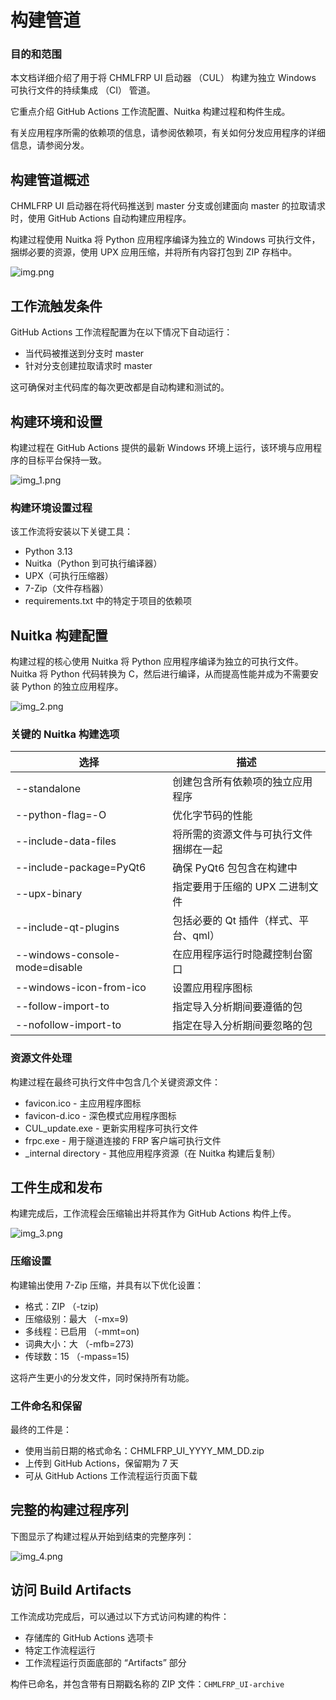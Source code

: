 # 构建管道

### 目的和范围

本文档详细介绍了用于将 CHMLFRP UI 启动器 （CUL） 构建为独立 Windows 可执行文件的持续集成 （CI） 管道。

它重点介绍 GitHub Actions 工作流配置、Nuitka 构建过程和构件生成。

有关应用程序所需的依赖项的信息，请参阅依赖项，有关如何分发应用程序的详细信息，请参阅分发。

## 构建管道概述

CHMLFRP UI 启动器在将代码推送到 master 分支或创建面向 master 的拉取请求时，使用 GitHub Actions 自动构建应用程序。

构建过程使用 Nuitka 将 Python 应用程序编译为独立的 Windows 可执行文件，捆绑必要的资源，使用 UPX 应用压缩，并将所有内容打包到 ZIP 存档中。

![img.png](png/构建管道png/img.png)

## 工作流触发条件

GitHub Actions 工作流程配置为在以下情况下自动运行：

- 当代码被推送到分支时 master
- 针对分支创建拉取请求时 master

这可确保对主代码库的每次更改都是自动构建和测试的。

## 构建环境和设置

构建过程在 GitHub Actions 提供的最新 Windows 环境上运行，该环境与应用程序的目标平台保持一致。

![img_1.png](png/构建管道png/img_1.png)

### 构建环境设置过程

该工作流将安装以下关键工具：

- Python 3.13
- Nuitka（Python 到可执行编译器）
- UPX（可执行压缩器）
- 7-Zip（文件存档器）
- requirements.txt 中的特定于项目的依赖项

## Nuitka 构建配置

构建过程的核心使用 Nuitka 将 Python 应用程序编译为独立的可执行文件。Nuitka 将 Python 代码转换为 C，然后进行编译，从而提高性能并成为不需要安装 Python 的独立应用程序。

![img_2.png](png/构建管道png/img_2.png)

### 关键的 Nuitka 构建选项

| 选择                             | 描述                     |
|--------------------------------|------------------------|
| --standalone                   | 创建包含所有依赖项的独立应用程序       |
| --python-flag=-O               | 优化字节码的性能               |
| --include-data-files           | 将所需的资源文件与可执行文件捆绑在一起    |
| --include-package=PyQt6        | 确保 PyQt6 包包含在构建中       |
| --upx-binary                   | 指定要用于压缩的 UPX 二进制文件     |
| --include-qt-plugins           | 包括必要的 Qt 插件（样式、平台、qml） |
| --windows-console-mode=disable | 在应用程序运行时隐藏控制台窗口        |
| --windows-icon-from-ico        | 设置应用程序图标               |
| --follow-import-to             | 指定导入分析期间要遵循的包          |
| --nofollow-import-to           | 指定在导入分析期间要忽略的包         |

### 资源文件处理

构建过程在最终可执行文件中包含几个关键资源文件：

- favicon.ico - 主应用程序图标
- favicon-d.ico - 深色模式应用程序图标
- CUL_update.exe - 更新实用程序可执行文件
- frpc.exe - 用于隧道连接的 FRP 客户端可执行文件
- _internal directory - 其他应用程序资源（在 Nuitka 构建后复制）

## 工件生成和发布

构建完成后，工作流程会压缩输出并将其作为 GitHub Actions 构件上传。

![img_3.png](png/构建管道png/img_3.png)

### 压缩设置

构建输出使用 7-Zip 压缩，并具有以下优化设置：

- 格式：ZIP （-tzip)
- 压缩级别：最大 （-mx=9)
- 多线程：已启用 （-mmt=on)
- 词典大小：大 （-mfb=273)
- 传球数：15 （-mpass=15)

这将产生更小的分发文件，同时保持所有功能。

### 工件命名和保留

最终的工件是：

- 使用当前日期的格式命名：CHMLFRP_UI_YYYY_MM_DD.zip
- 上传到 GitHub Actions，保留期为 7 天
- 可从 GitHub Actions 工作流程运行页面下载

## 完整的构建过程序列

下图显示了构建过程从开始到结束的完整序列：

![img_4.png](png/构建管道png/img_4.png)

## 访问 Build Artifacts

工作流成功完成后，可以通过以下方式访问构建的构件：

- 存储库的 GitHub Actions 选项卡
- 特定工作流程运行
- 工作流程运行页面底部的 “Artifacts” 部分

构件已命名，并包含带有日期戳名称的 ZIP 文件：`CHMLFRP_UI-archive`